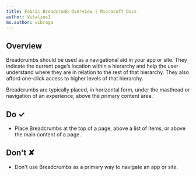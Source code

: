 ```yaml
---
title: Fabric Breadcrumb Overview | Microsoft Docs
author: Vitalius1
ms.author: vibraga
---
```


## Overview
Breadcrumbs should be used as a navigational aid in your app or site. They indicate the current page’s location within a hierarchy and help the user understand where they are in relation to the rest of that hierarchy. They also afford one-click access to higher levels of that hierarchy.

Breadcrumbs are typically placed, in horizontal form, under the masthead or navigation of an experience, above the primary content area.



## Do &#10003;
- Place Breadcrumbs at the top of a page, above a list of items, or above the main content of a page.


## Don't &#10008;
- Don&#39;t use Breadcrumbs as a primary way to navigate an app or site.
